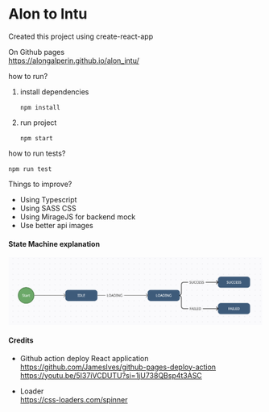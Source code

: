 # Alon to Intu

Created this project using create-react-app

On Github pages  
https://alongalperin.github.io/alon_intu/

how to run?

1. install dependencies
   ```
   npm install
   ```
2. run project
   ```
   npm start
   ```

how to run tests?

```
npm run test
```

Things to improve?

- Using Typescript
- Using SASS CSS
- Using MirageJS for backend mock
- Use better api images

#### State Machine explanation

![alt State Machine Arrows](https://github.com/alongalperin/alon_intu/blob/main/images/state_machine.png)

#### Credits  
- Github action deploy React application  
https://github.com/JamesIves/github-pages-deploy-action  
https://youtu.be/5I37iVCDUTU?si=1jU738QBsp4t3ASC
  
- Loader  
https://css-loaders.com/spinner  
  
